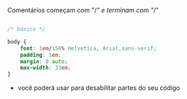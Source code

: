Comentários começam com "/*" e terminam com "*/"

```css

/* básico */

body {
    font: 1em/150% Helvetica, Arial,sans-serif;
    padding: 1em;
    margin: 0 auto;
    max-width: 33em;
}

```

* você poderá usar para desabilitar partes do seu código